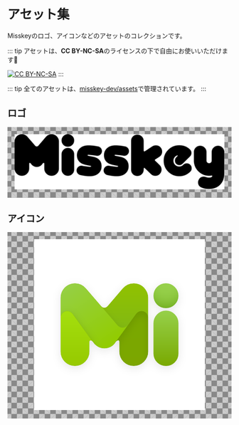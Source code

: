 # アセット集
Misskeyのロゴ、アイコンなどのアセットのコレクションです。

::: tip
アセットは、**CC BY-NC-SA**のライセンスの下で自由にお使いいただけます🎉

<a rel="license" href="http://creativecommons.org/licenses/by-nc-sa/4.0/"><img alt="CC BY-NC-SA" src="https://i.creativecommons.org/l/by-nc-sa/4.0/88x31.png" /></a>
:::

::: tip
全てのアセットは、[misskey-dev/assets](https://github.com/misskey-dev/assets)で管理されています。
:::

## ロゴ
<a class="asset" href="https://raw.githubusercontent.com/misskey-dev/assets/main/misskey.svg" target="_blank" download>
<img src="https://raw.githubusercontent.com/misskey-dev/assets/main/misskey.svg">
</a>

## アイコン
<a class="asset" href="https://raw.githubusercontent.com/misskey-dev/assets/main/icon.png" target="_blank" download>
<img src="https://raw.githubusercontent.com/misskey-dev/assets/main/icon.png">
</a>

<style>
.asset {
	display: block;
	background-color: #888;
	background-image:
		linear-gradient(45deg, #ccc 25%, transparent 25%),
		linear-gradient(135deg, #ccc 25%, transparent 25%),
		linear-gradient(45deg, transparent 75%, #ccc 75%),
		linear-gradient(135deg, transparent 75%, #ccc 75%);
	background-size: 25px 25px; /* Must be a square */
	background-position: 0 0, 12.5px 0, 12.5px -12.5px, 0px 12.5px; /* Must be half of one side of the square */
	animation: asset-bg 0.5s linear infinite;

	margin: 1em 0;
	padding: 16px;
	text-align: center;
}

@keyframes asset-bg {
  0% {background-position: 0 0, 12.5px 0, 12.5px -12.5px, 0px 12.5px;}
  100% {background-position: 12.5px 12.5px, 25px 12.5px, 25px 0px, 12.5px 25px;}
}
</style>
